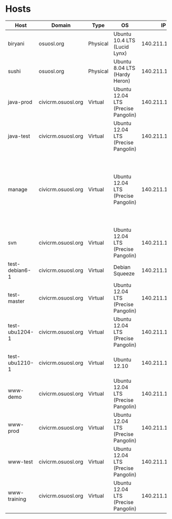 Hosts
=====

<table>
  <thead>
    <tr>
      <th>Host</th>
      <th>Domain</th>
      <th>Type</h>
      <th>OS</th>
      <th>IP</th>
      <th>Comments</th>
    </tr>
  </thead>
  <tbody>
      <tr>
      <td>biryani</td>
      <td>osuosl.org</td>
      <td>Physical</td>
      <td>Ubuntu 10.4 LTS (Lucid Lynx)</td>
      <td>140.211.166.57</td>
      <td>Smorgasbord</td>
    </tr>
    <tr>
      <td>sushi</td>
      <td>osuosl.org</td>
      <td>Physical</td>
      <td>Ubuntu 8.04 LTS (Hardy Heron)</td>
      <td>140.211.166.55</td>
      <td>Smorgasbord</td>
    </tr>
    <tr>
      <td>java-prod</td>
      <td>civicrm.osuosl.org</td>
      <td>Virtual</td>
      <td>Ubuntu 12.04 LTS (Precise Pangolin)</td>
      <td>140.211.167.141</td>
      <td>Confluence, JIRA, MySQL, Apache</td>
    </tr>
    <tr>
      <td>java-test</td>
      <td>civicrm.osuosl.org</td>
      <td>Virtual</td>
      <td>Ubuntu 12.04 LTS (Precise Pangolin)</td>
      <td>140.211.167.143</td>
      <td>Confluence, JIRA, MySQL, Apache</td>
    </tr>
    <tr>
      <td>manage</td>
      <td>civicrm.osuosl.org</td>
      <td>Virtual</td>
      <td>Ubuntu 12.04 LTS (Precise Pangolin)</td>
      <td>140.211.167.144</td>
      <td>Puppet Master, slapd, phpldapadmin -- all firewalled to prevent remote access. For LDAP management instructions, login via SSH and run "sudo cat /root/ldap-notes.txt"</td>
    </tr>
    <tr>
      <td>svn</td>
      <td>civicrm.osuosl.org</td>
      <td>Virtual</td>
      <td>Ubuntu 12.04 LTS (Precise Pangolin)</td>
      <td>140.211.167.145</td>
      <td>(TODO) Apache, SVN</td>
    </tr>
    <tr>
      <td>test-debian6-1</td>
      <td>civicrm.osuosl.org</td>
      <td>Virtual</td>
      <td>Debian Squeeze</td>
      <td>140.211.167.146</td>
      <td>Jenkins (Slave), Apache, MySQL, Drupal, Drush</td>
    </tr>
    <tr>
      <td>test-master</td>
      <td>civicrm.osuosl.org</td>
      <td>Virtual</td>
      <td>Ubuntu 12.04 LTS (Precise Pangolin)</td>
      <td>140.211.167.147</td>
      <td>Jenkins (Master), Apache (for HTTPS), Tomcat (for AJP)</td>
    </tr>
    <tr>
      <td>test-ubu1204-1</td>
      <td>civicrm.osuosl.org</td>
      <td>Virtual</td>
      <td>Ubuntu 12.04 LTS (Precise Pangolin)</td>
      <td>140.211.167.149</td>
      <td>Jenkins (Slave), Apache, MySQL, Drupal/Drush, CiviCRM</td>
    </tr>
    <tr>
      <td>test-ubu1210-1</td>
      <td>civicrm.osuosl.org</td>
      <td>Virtual</td>
      <td>Ubuntu 12.10</td>
      <td>140.211.167.150</td>
      <td>Jenkins (Slave), Apache, MySQL, Drupal/Drush, CiviCRM</td>
    </tr>
    <tr>
      <td>www-demo</td>
      <td>civicrm.osuosl.org</td>
      <td>Virtual</td>
      <td>Ubuntu 12.04 LTS (Precise Pangolin)</td>
      <td>140.211.167.151</td>
      <td>(TODO) Apache, MySQL, Drupal, Joomla, WordPress, CiviCRM</td>
    </tr>
    <tr>
      <td>www-prod</td>
      <td>civicrm.osuosl.org</td>
      <td>Virtual</td>
      <td>Ubuntu 12.04 LTS (Precise Pangolin)</td>
      <td>140.211.167.152</td>
      <td>(TODO) Apache, MySQL, Drupal/Drush, SMF, alert.civicrm.org</td>
    </tr>
    <tr>
      <td>www-test</td>
      <td>civicrm.osuosl.org</td>
      <td>Virtual</td>
      <td>Ubuntu 12.04 LTS (Precise Pangolin)</td>
      <td>140.211.167.160</td>
      <td>(TODO) Apache, MySQL, Drupal/Drush</td>
    </tr>
    <tr>
      <td>www-training</td>
      <td>civicrm.osuosl.org</td>
      <td>Virtual</td>
      <td>Ubuntu 12.04 LTS (Precise Pangolin)</td>
      <td>140.211.167.153</td>
      <td>(TODO) Apache, Mysql, Drupal/Drush, alert.dev.civicrm.org</td>
    </tr>
  </tbody>
</table>
